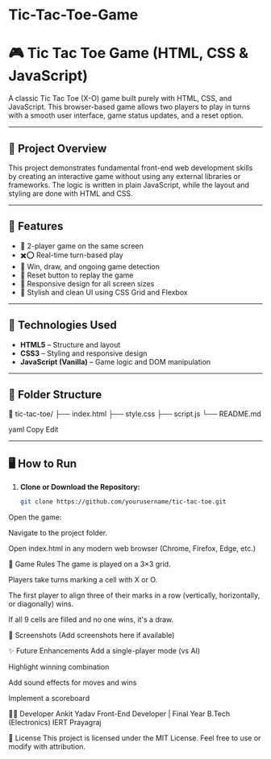 # Tic-Tac-Toe-Game
# 🎮 Tic Tac Toe Game (HTML, CSS & JavaScript)

A classic Tic Tac Toe (X-O) game built purely with HTML, CSS, and JavaScript. This browser-based game allows two players to play in turns with a smooth user interface, game status updates, and a reset option.

---

## 🧠 Project Overview

This project demonstrates fundamental front-end web development skills by creating an interactive game without using any external libraries or frameworks. The logic is written in plain JavaScript, while the layout and styling are done with HTML and CSS.

---

## 🚀 Features

- 🎲 2-player game on the same screen  
- ✖️⭕ Real-time turn-based play  
- 🧠 Win, draw, and ongoing game detection  
- 🔁 Reset button to replay the game  
- 📱 Responsive design for all screen sizes  
- 🎨 Stylish and clean UI using CSS Grid and Flexbox

---

## 🧰 Technologies Used

- **HTML5** – Structure and layout  
- **CSS3** – Styling and responsive design  
- **JavaScript (Vanilla)** – Game logic and DOM manipulation  

---

## 📂 Folder Structure

📁 tic-tac-toe/
├── index.html
├── style.css
├── script.js
└── README.md

yaml
Copy
Edit

---

## 🖥️ How to Run

1. **Clone or Download the Repository:**
   ```bash
   git clone https://github.com/yourusername/tic-tac-toe.git
Open the game:

Navigate to the project folder.

Open index.html in any modern web browser (Chrome, Firefox, Edge, etc.)

🎯 Game Rules
The game is played on a 3×3 grid.

Players take turns marking a cell with X or O.

The first player to align three of their marks in a row (vertically, horizontally, or diagonally) wins.

If all 9 cells are filled and no one wins, it's a draw.

📸 Screenshots
(Add screenshots here if available)

✨ Future Enhancements
Add a single-player mode (vs AI)

Highlight winning combination

Add sound effects for moves and wins

Implement a scoreboard

👨‍💻 Developer
Ankit Yadav
Front-End Developer | Final Year B.Tech (Electronics)
IERT Prayagraj

📜 License
This project is licensed under the MIT License.
Feel free to use or modify with attribution.
